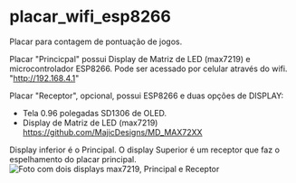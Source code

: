 # placar_wifi_esp8266
 Placar para contagem de pontuação de jogos.

 Placar "Princicpal" possui Display de Matriz de LED (max7219) e microcontrolador ESP8266.
 Pode ser acessado por celular através do wifi. "http://192.168.4.1"

 Placar "Receptor", opcional, possui ESP8266 e duas opções de DISPLAY:
  - Tela 0.96 polegadas SD1306 de OLED.
  - Display de Matriz de LED (max7219) https://github.com/MajicDesigns/MD_MAX72XX

  Display inferior é o Principal. O display Superior é um receptor que faz o espelhamento do placar principal.
![Foto com dois displays max7219, Principal e Receptor](https://github.com/almirmv/placar_wifi_esp8266/principal_e_receptor.png)